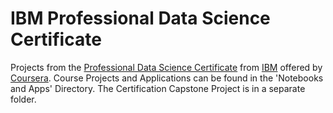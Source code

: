 # IBM Professional Data Science Certificate

Projects from the [Professional Data Science Certificate](https://www.coursera.org/professional-certificates/ibm-data-science/) from [IBM](https://www.ibm.com/) offered by [Coursera](https://coursera.org/). Course Projects and Applications can be found in the 'Notebooks and Apps' Directory. The Certification Capstone Project is in a separate folder.
